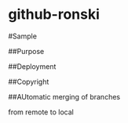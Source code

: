 # github-ronski
#Sample

##Purpose

##Deployment

##Copyright

##AUtomatic merging of branches 

from remote to local 
